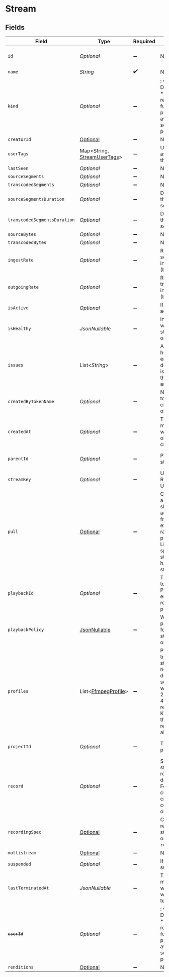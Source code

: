 # Stream


## Fields

| Field                                                                                                                                                                                               | Type                                                                                                                                                                                                | Required                                                                                                                                                                                            | Description                                                                                                                                                                                         | Example                                                                                                                                                                                             |
| --------------------------------------------------------------------------------------------------------------------------------------------------------------------------------------------------- | --------------------------------------------------------------------------------------------------------------------------------------------------------------------------------------------------- | --------------------------------------------------------------------------------------------------------------------------------------------------------------------------------------------------- | --------------------------------------------------------------------------------------------------------------------------------------------------------------------------------------------------- | --------------------------------------------------------------------------------------------------------------------------------------------------------------------------------------------------- |
| `id`                                                                                                                                                                                                | *Optional<String>*                                                                                                                                                                                  | :heavy_minus_sign:                                                                                                                                                                                  | N/A                                                                                                                                                                                                 | de7818e7-610a-4057-8f6f-b785dc1e6f88                                                                                                                                                                |
| `name`                                                                                                                                                                                              | *String*                                                                                                                                                                                            | :heavy_check_mark:                                                                                                                                                                                  | N/A                                                                                                                                                                                                 | test_stream                                                                                                                                                                                         |
| ~~`kind`~~                                                                                                                                                                                          | *Optional<String>*                                                                                                                                                                                  | :heavy_minus_sign:                                                                                                                                                                                  | : warning: ** DEPRECATED **: This will be removed in a future release, please migrate away from it as soon as possible.                                                                             | stream                                                                                                                                                                                              |
| `creatorId`                                                                                                                                                                                         | [Optional<CreatorId>](../../models/components/CreatorId.md)                                                                                                                                         | :heavy_minus_sign:                                                                                                                                                                                  | N/A                                                                                                                                                                                                 |                                                                                                                                                                                                     |
| `userTags`                                                                                                                                                                                          | Map<String, [StreamUserTags](../../models/components/StreamUserTags.md)>                                                                                                                            | :heavy_minus_sign:                                                                                                                                                                                  | User input tags associated with the stream                                                                                                                                                          |                                                                                                                                                                                                     |
| `lastSeen`                                                                                                                                                                                          | *Optional<Double>*                                                                                                                                                                                  | :heavy_minus_sign:                                                                                                                                                                                  | N/A                                                                                                                                                                                                 | 1587667174725                                                                                                                                                                                       |
| `sourceSegments`                                                                                                                                                                                    | *Optional<Double>*                                                                                                                                                                                  | :heavy_minus_sign:                                                                                                                                                                                  | N/A                                                                                                                                                                                                 | 1                                                                                                                                                                                                   |
| `transcodedSegments`                                                                                                                                                                                | *Optional<Double>*                                                                                                                                                                                  | :heavy_minus_sign:                                                                                                                                                                                  | N/A                                                                                                                                                                                                 | 2                                                                                                                                                                                                   |
| `sourceSegmentsDuration`                                                                                                                                                                            | *Optional<Double>*                                                                                                                                                                                  | :heavy_minus_sign:                                                                                                                                                                                  | Duration of all the source segments, sec                                                                                                                                                            | 1                                                                                                                                                                                                   |
| `transcodedSegmentsDuration`                                                                                                                                                                        | *Optional<Double>*                                                                                                                                                                                  | :heavy_minus_sign:                                                                                                                                                                                  | Duration of all the transcoded segments, sec                                                                                                                                                        | 2                                                                                                                                                                                                   |
| `sourceBytes`                                                                                                                                                                                       | *Optional<Double>*                                                                                                                                                                                  | :heavy_minus_sign:                                                                                                                                                                                  | N/A                                                                                                                                                                                                 | 1                                                                                                                                                                                                   |
| `transcodedBytes`                                                                                                                                                                                   | *Optional<Double>*                                                                                                                                                                                  | :heavy_minus_sign:                                                                                                                                                                                  | N/A                                                                                                                                                                                                 | 2                                                                                                                                                                                                   |
| `ingestRate`                                                                                                                                                                                        | *Optional<Double>*                                                                                                                                                                                  | :heavy_minus_sign:                                                                                                                                                                                  | Rate at which sourceBytes increases (bytes/second)                                                                                                                                                  | 1                                                                                                                                                                                                   |
| `outgoingRate`                                                                                                                                                                                      | *Optional<Double>*                                                                                                                                                                                  | :heavy_minus_sign:                                                                                                                                                                                  | Rate at which transcodedBytes increases (bytes/second)                                                                                                                                              | 2                                                                                                                                                                                                   |
| `isActive`                                                                                                                                                                                          | *Optional<Boolean>*                                                                                                                                                                                 | :heavy_minus_sign:                                                                                                                                                                                  | If currently active                                                                                                                                                                                 | true                                                                                                                                                                                                |
| `isHealthy`                                                                                                                                                                                         | *JsonNullable<Boolean>*                                                                                                                                                                             | :heavy_minus_sign:                                                                                                                                                                                  | Indicates whether the stream is healthy or not.                                                                                                                                                     |                                                                                                                                                                                                     |
| `issues`                                                                                                                                                                                            | List<*String*>                                                                                                                                                                                      | :heavy_minus_sign:                                                                                                                                                                                  | A string array of human-readable errors describing issues affecting the stream, if any.                                                                                                             |                                                                                                                                                                                                     |
| `createdByTokenName`                                                                                                                                                                                | *Optional<String>*                                                                                                                                                                                  | :heavy_minus_sign:                                                                                                                                                                                  | Name of the token used to create this object                                                                                                                                                        | abc-123-xyz-456                                                                                                                                                                                     |
| `createdAt`                                                                                                                                                                                         | *Optional<Double>*                                                                                                                                                                                  | :heavy_minus_sign:                                                                                                                                                                                  | Timestamp (in milliseconds) at which stream object was created                                                                                                                                      | 1587667174725                                                                                                                                                                                       |
| `parentId`                                                                                                                                                                                          | *Optional<String>*                                                                                                                                                                                  | :heavy_minus_sign:                                                                                                                                                                                  | Points to parent stream object                                                                                                                                                                      | de7818e7-610a-4057-8f6f-b785dc1e6f88                                                                                                                                                                |
| `streamKey`                                                                                                                                                                                         | *Optional<String>*                                                                                                                                                                                  | :heavy_minus_sign:                                                                                                                                                                                  | Used to form RTMP ingest URL                                                                                                                                                                        | hgebdhhigq                                                                                                                                                                                          |
| `pull`                                                                                                                                                                                              | [Optional<StreamPull>](../../models/components/StreamPull.md)                                                                                                                                       | :heavy_minus_sign:                                                                                                                                                                                  | Configuration for a stream that should be actively pulled from an<br/>external source, rather than pushed to Livepeer. If specified, the<br/>stream will not have a streamKey.                      |                                                                                                                                                                                                     |
| `playbackId`                                                                                                                                                                                        | *Optional<String>*                                                                                                                                                                                  | :heavy_minus_sign:                                                                                                                                                                                  | The playback ID to use with the Playback Info endpoint to retrieve playback URLs.                                                                                                                   | eaw4nk06ts2d0mzb                                                                                                                                                                                    |
| `playbackPolicy`                                                                                                                                                                                    | [JsonNullable<PlaybackPolicy>](../../models/components/PlaybackPolicy.md)                                                                                                                           | :heavy_minus_sign:                                                                                                                                                                                  | Whether the playback policy for an asset or stream is public or signed                                                                                                                              |                                                                                                                                                                                                     |
| `profiles`                                                                                                                                                                                          | List<[FfmpegProfile](../../models/components/FfmpegProfile.md)>                                                                                                                                     | :heavy_minus_sign:                                                                                                                                                                                  | Profiles to transcode the stream into. If not specified, a default<br/>set of profiles will be used with 240p, 360p, 480p and 720p<br/>resolutions. Keep in mind that the source rendition is always kept.<br/> |                                                                                                                                                                                                     |
| `projectId`                                                                                                                                                                                         | *Optional<String>*                                                                                                                                                                                  | :heavy_minus_sign:                                                                                                                                                                                  | The ID of the project                                                                                                                                                                               | aac12556-4d65-4d34-9fb6-d1f0985eb0a9                                                                                                                                                                |
| `record`                                                                                                                                                                                            | *Optional<Boolean>*                                                                                                                                                                                 | :heavy_minus_sign:                                                                                                                                                                                  | Should this stream be recorded? Uses default settings. For more<br/>customization, create and configure an object store.<br/>                                                                       | false                                                                                                                                                                                               |
| `recordingSpec`                                                                                                                                                                                     | [Optional<StreamRecordingSpec>](../../models/components/StreamRecordingSpec.md)                                                                                                                     | :heavy_minus_sign:                                                                                                                                                                                  | Configuration for recording the stream. This can only be set if<br/>`record` is true.<br/>                                                                                                          |                                                                                                                                                                                                     |
| `multistream`                                                                                                                                                                                       | [Optional<StreamMultistream>](../../models/components/StreamMultistream.md)                                                                                                                         | :heavy_minus_sign:                                                                                                                                                                                  | N/A                                                                                                                                                                                                 |                                                                                                                                                                                                     |
| `suspended`                                                                                                                                                                                         | *Optional<Boolean>*                                                                                                                                                                                 | :heavy_minus_sign:                                                                                                                                                                                  | If currently suspended                                                                                                                                                                              |                                                                                                                                                                                                     |
| `lastTerminatedAt`                                                                                                                                                                                  | *JsonNullable<Double>*                                                                                                                                                                              | :heavy_minus_sign:                                                                                                                                                                                  | Timestamp (in milliseconds) when the stream was last terminated                                                                                                                                     | 1713281212993                                                                                                                                                                                       |
| ~~`userId`~~                                                                                                                                                                                        | *Optional<String>*                                                                                                                                                                                  | :heavy_minus_sign:                                                                                                                                                                                  | : warning: ** DEPRECATED **: This will be removed in a future release, please migrate away from it as soon as possible.                                                                             | we7818e7-610a-4057-8f6f-b785dc1e6f88                                                                                                                                                                |
| `renditions`                                                                                                                                                                                        | [Optional<Renditions>](../../models/components/Renditions.md)                                                                                                                                       | :heavy_minus_sign:                                                                                                                                                                                  | N/A                                                                                                                                                                                                 |                                                                                                                                                                                                     |